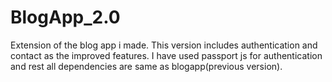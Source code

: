 # BlogApp_2.0
Extension of the blog app i made. This version includes authentication and contact as the improved features. I have used passport js for authentication and rest all dependencies are same as blogapp(previous version).

